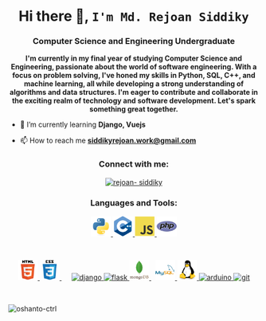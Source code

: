 <h1 align="center">Hi there 👋, <code>I'm Md. Rejoan Siddiky</code></h1>
<h3 align="center">Computer Science and Engineering Undergraduate</h3>

<p align="center"><strong>I'm currently in my final year of studying Computer Science and Engineering, passionate about the world of software engineering. With a focus on problem solving, I've honed my skills in Python, SQL, C++, and machine learning, all while developing a strong understanding of algorithms and data structures. I'm eager to contribute and collaborate in the exciting realm of technology and software development. Let's spark something great together.</strong></p>

- 🌱 I’m currently learning **Django, Vuejs**

- 📫 How to reach me **siddikyrejoan.work@gmail.com**


<h3 align="center">Connect with me:</h3>
<p align="center">
  <a href="https://linkedin.com/in/rejoan-siddiky" target="_blank">
  <img align="center" src="https://raw.githubusercontent.com/rahuldkjain/github-profile-readme-generator/master/src/images/icons/Social/linked-in-alt.svg" alt="rejoan-      
  siddiky" height="30" width="40" />
  </a>
</p>

<h3 align="center">Languages and Tools:</h3>
<p align="center">
<!-- py c+ js php -->
  <a href="https://www.python.org" target="_blank" rel="noreferrer"> <img src="https://raw.githubusercontent.com/devicons/devicon/master/icons/python/python-original.svg" alt="python" width="40" height="40"/> </a> <a href="https://www.w3schools.com/cpp/" target="_blank" rel="noreferrer"> <img src="https://raw.githubusercontent.com/devicons/devicon/master/icons/cplusplus/cplusplus-original.svg" alt="cplusplus" width="40" height="40"/> </a> <a href="https://developer.mozilla.org/en-US/docs/Web/JavaScript" target="_blank" rel="noreferrer"> <img src="https://raw.githubusercontent.com/devicons/devicon/master/icons/javascript/javascript-original.svg" alt="javascript" width="40" height="40"/> </a> <a href="https://www.linux.org/" target="_blank" rel="noreferrer"> <a href="https://www.php.net" target="_blank" rel="noreferrer"> <img src="https://raw.githubusercontent.com/devicons/devicon/master/icons/php/php-original.svg" alt="php" width="40" height="40"/> </a>
  </p> </br>
<!-- hmtl css flask django mysql mongodb linux arduino git   -->
<p align="center">
<a href="https://www.w3.org/html/" target="_blank" rel="noreferrer"> <img src="https://raw.githubusercontent.com/devicons/devicon/master/icons/html5/html5-original-wordmark.svg" alt="html5" width="40" height="40"/> </a> <a href="https://www.w3schools.com/css/" target="_blank" rel="noreferrer"> <img src="https://raw.githubusercontent.com/devicons/devicon/master/icons/css3/css3-original-wordmark.svg" alt="css3" width="40" height="40"/> </a> &nbsp;&nbsp;&nbsp;&nbsp;  <a href="https://www.djangoproject.com/" target="_blank" rel="noreferrer"> <img src="https://cdn.worldvectorlogo.com/logos/django.svg" alt="django" width="40" height="40"/> </a> <a href="https://flask.palletsprojects.com/" target="_blank" rel="noreferrer"> <img src="https://www.vectorlogo.zone/logos/pocoo_flask/pocoo_flask-icon.svg" alt="flask" width="40" height="40"/> </a>
<a href="https://www.mongodb.com/" target="_blank" rel="noreferrer"> <img src="https://raw.githubusercontent.com/devicons/devicon/master/icons/mongodb/mongodb-original-wordmark.svg" alt="mongodb" width="40" height="40"/> </a>&nbsp; <a href="https://www.mysql.com/" target="_blank" rel="noreferrer"> <img src="https://raw.githubusercontent.com/devicons/devicon/master/icons/mysql/mysql-original-wordmark.svg" alt="mysql" width="40" height="40"/> </a>
<a href="https://www.linux.org/" target="_blank" rel="noreferrer"> <img src="https://raw.githubusercontent.com/devicons/devicon/master/icons/linux/linux-original.svg" alt="linux" width="40" height="40"/> </a> <a href="https://www.arduino.cc/" target="_blank" rel="noreferrer"> <img src="https://cdn.worldvectorlogo.com/logos/arduino-1.svg" alt="arduino" width="40" height="40"/> </a>    <a href="https://git-scm.com/" target="_blank" rel="noreferrer"> <img src="https://www.vectorlogo.zone/logos/git-scm/git-scm-icon.svg" alt="git" width="40" height="40"/> </a>
</p> </br>

<p><img align="center" src="https://github-readme-stats.vercel.app/api/top-langs?username=oshanto-ctrl&show_icons=true&locale=en&layout=compact" alt="oshanto-ctrl" /></p>
</br>
<!-- maybe add later
<p><img align="center" src="https://github-readme-streak-stats.herokuapp.com/?user=oshanto-ctrl&" alt="oshanto-ctrl" /></p>
</br>
<p><img align="center" src="https://github-readme-stats.vercel.app/api?username=oshanto-ctrl&show_icons=true&locale=en" alt="oshanto-ctrl" /></p>
-->
